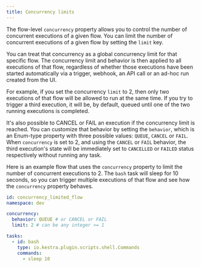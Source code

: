 ```yaml
---
title: Concurrency limits
---
```


The flow-level `concurrency` property allows you to control the number of concurrent executions of a given flow. You can limit the number of concurrent executions of a given flow by setting the `limit` key.

You can treat that concurrency as a global concurrency limit for that specific flow. The concurrency limit and behavior is then applied to all executions of that flow, regardless of whether those executions have been started automatically via a trigger, webhook, an API call or an ad-hoc run created from the UI.

For example, if you set the concurrency `limit` to 2, then only two executions of that flow will be allowed to run at the same time. If you try to trigger a third execution, it will be, by default, queued until one of the two running executions is completed.

It's also possible to CANCEL or FAIL an execution if the concurrency limit is reached. You can customize that behavior by setting the `behavior`, which is an Enum-type property with three possible values: `QUEUE`, `CANCEL` or `FAIL`. When `concurrency` is set to 2, and using the `CANCEL` or `FAIL` behavior, the third execution's state will be immediately set to `CANCELLED` or `FAILED` status respectively without running any task.

Here is an example flow that uses the `concurrency` property to limit the number of concurrent executions to 2. The `bash` task will sleep for 10 seconds, so you can trigger multiple executions of that flow and see how the `concurrency` property behaves.

```yaml
id: concurrency_limited_flow
namespace: dev

concurrency:
  behavior: QUEUE # or CANCEL or FAIL
  limit: 2 # can be any integer >= 1

tasks:
  - id: bash
    type: io.kestra.plugin.scripts.shell.Commands
    commands:
      - sleep 10
```